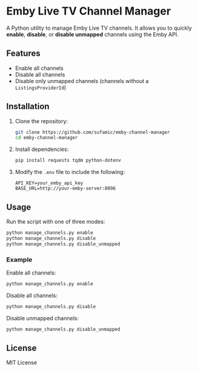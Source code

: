 
# Emby Live TV Channel Manager

A Python utility to manage Emby Live TV channels. It allows you to quickly **enable**, **disable**, or **disable unmapped** channels using the Emby API.

## Features
- Enable all channels
- Disable all channels
- Disable only unmapped channels (channels without a `ListingsProviderId`)

## Installation
1. Clone the repository:
   ```bash
   git clone https://github.com/sufamic/emby-channel-manager
   cd emby-channel-manager
   ```
2. Install dependencies:
   ```bash
   pip install requests tqdm python-dotenv
   ```
2. Modify the `.env` file to include the following:
   ```
   API_KEY=your_emby_api_key
   BASE_URL=http://your-emby-server:8096
   ```


## Usage
Run the script with one of three modes:
```bash
python manage_channels.py enable
python manage_channels.py disable
python manage_channels.py disable_unmapped
```

### Example
Enable all channels:
```bash
python manage_channels.py enable
```

Disable all channels:
```bash
python manage_channels.py disable
```

Disable unmapped channels:
```bash
python manage_channels.py disable_unmapped
```

## License
MIT License
